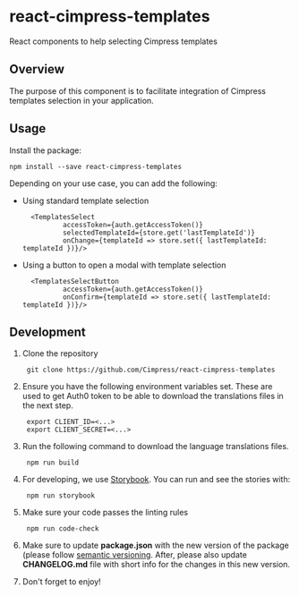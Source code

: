 # react-cimpress-templates
React components to help selecting Cimpress templates

## Overview 

The purpose of this component is to facilitate integration of Cimpress templates selection in your application.


## Usage

Install the package:
    
    npm install --save react-cimpress-templates

  
Depending on your use case, you can add the following:

* Using standard template selection

        <TemplatesSelect
                accessToken={auth.getAccessToken()}
                selectedTemplateId={store.get('lastTemplateId')}
                onChange={templateId => store.set({ lastTemplateId: templateId })}/>

* Using a button to open a modal with template selection 
        
        <TemplatesSelectButton
                accessToken={auth.getAccessToken()}
                onConfirm={templateId => store.set({ lastTemplateId: templateId })}/>

## Development

1. Clone the repository
    
        git clone https://github.com/Cimpress/react-cimpress-templates
        
2. Ensure you have the following environment variables set. These are used to get Auth0 token to be able to 
download the translations files in the next step.
    
        export CLIENT_ID=<...>
        export CLIENT_SECRET=<...>
        
3. Run the following command to download the language translations files. 
        
        npm run build

4. For developing, we use [Storybook](https://github.com/storybooks/storybook). You can run and see
the stories with:
        
        npm run storybook
        
5. Make sure your code passes the linting rules
        
        npm run code-check
        
6. Make sure to update **package.json** with the new version of the package (please follow 
[semantic versioning](https://semver.org/). After, please also update **CHANGELOG.md** file 
with short info for the changes in this new version.   

7. Don't forget to enjoy!